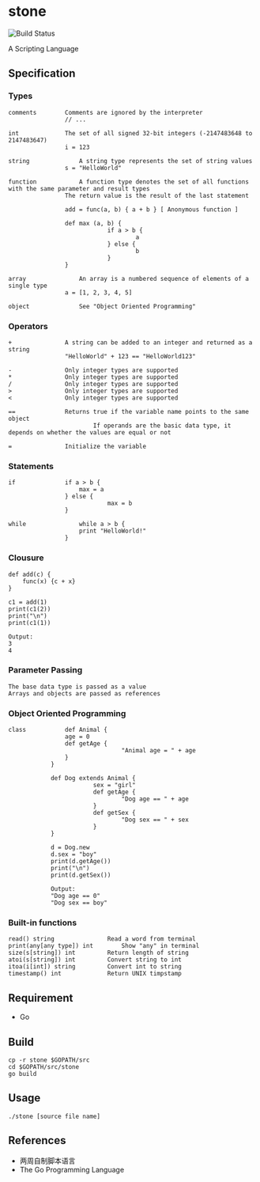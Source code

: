 # stone
![Build Status](https://img.shields.io/teamcity/codebetter/bt428.svg)

A Scripting Language

## Specification 
### Types

```
comments		Comments are ignored by the interpreter
				// ...

int				The set of all signed 32-bit integers (-2147483648 to 2147483647)
				i = 123

string				A string type represents the set of string values
				s = "HelloWorld"

function 			A function type denotes the set of all functions with the same parameter and result types
				The return value is the result of the last statement
				
				add = func(a, b) { a + b } [ Anonymous function ]
				
				def max (a, b) {
                			if a > b {
                    				a
                			} else {
                    				b
                			}
				}

array				An array is a numbered sequence of elements of a single type
				a = [1, 2, 3, 4, 5]

object				See "Object Oriented Programming"
```

### Operators

```
+				A string can be added to an integer and returned as a string
				"HelloWorld" + 123 == "HelloWorld123"
				
-				Only integer types are supported
*				Only integer types are supported
/				Only integer types are supported
>				Only integer types are supported
<				Only integer types are supported

==				Returns true if the variable name points to the same object
                		If operands are the basic data type, it depends on whether the values are equal or not

=				Initialize the variable
```

### Statements

```
if				if a > b {
  					max = a
				} else {
                  			max = b
				}

while				while a > b {
  					print "HelloWorld!"
				}
```

### Clousure

```
def add(c) {
	func(x) {c + x}
}

c1 = add(1)
print(c1(2))
print("\n")
print(c1(1))

Output:
3
4
```

### Parameter Passing

```
The base data type is passed as a value
Arrays and objects are passed as references
```

### Object Oriented Programming

```
class			def Animal {
				age = 0
				def getAge {
                    			"Animal age = " + age
				}
			}
				
			def Dog extends Animal {
                		sex = "girl"
                		def getAge {
                    			"Dog age == " + age
                		}
                		def getSex {
                    			"Dog sex == " + sex
                		}
			}
				
			d = Dog.new
			d.sex = "boy"
			print(d.getAge())
			print("\n")
			print(d.getSex())

			Output:
			"Dog age == 0"
			"Dog sex == boy"
```

### Built-in functions

```
read() string				Read a word from terminal
print(any[any type]) int		Show "any" in terminal
size(s[string])	int			Return length of string
atoi(s[string]) int			Convert string to int
itoa(i[int]) string			Convert int to string
timestamp() int				Return UNIX timpstamp
```

## Requirement

* Go

## Build 

```
cp -r stone $GOPATH/src
cd $GOPATH/src/stone
go build
```

## Usage
```
./stone [source file name]
```

## References
- 两周自制脚本语言
- The Go Programming Language
